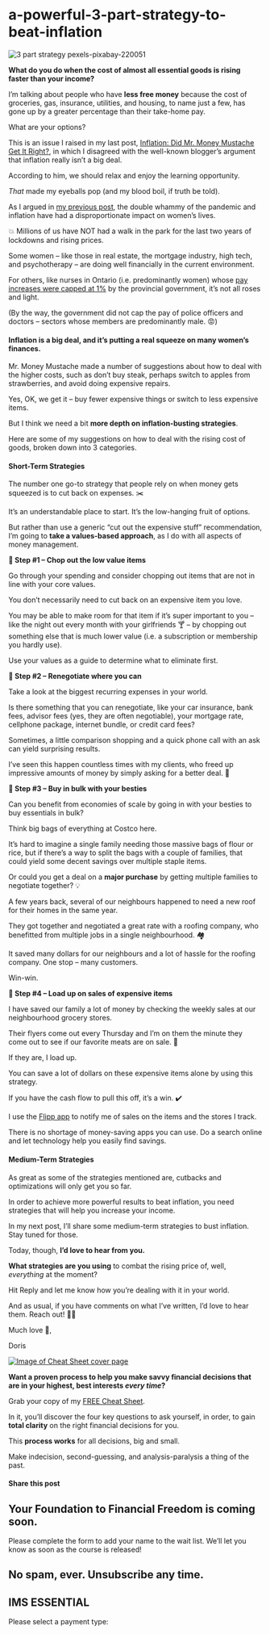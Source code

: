 # a-powerful-3-part-strategy-to-beat-inflation
![3 part strategy pexels-pixabay-220051](https://yourfinanciallaunchpad.com/wp-content/uploads/elementor/thumbs/3-part-strategy-pexels-pixabay-220051-scaled-qdc6cm24mpeaptsvbauwodz497fhw5tcknivligozs.jpg "3 part strategy pexels-pixabay-220051")

**What do you do when the cost of almost all essential goods is rising faster than your income?**

I’m talking about people who have **less free money** because the cost of groceries, gas, insurance, utilities, and housing, to name just a few, has gone up by a greater percentage than their take-home pay.

What are your options?

This is an issue I raised in my last post, [Inflation: Did Mr. Money Mustache Get It Right?](https://yourfinanciallaunchpad.com/inflation-did-mr-money-mustache-get-it-right/), in which I disagreed with the well-known blogger’s argument that inflation really isn’t a big deal.

According to him, we should relax and enjoy the learning opportunity.

*That* made my eyeballs pop (and my blood boil, if truth be told).

As I argued in [my previous post](https://yourfinanciallaunchpad.com/inflation-did-mr-money-mustache-get-it-right/), the double whammy of the pandemic and inflation have had a disproportionate impact on women’s lives.

💥 Millions of us have NOT had a walk in the park for the last two years of lockdowns and rising prices.

Some women – like those in real estate, the mortgage industry, high tech, and psychotherapy – are doing well financially in the current environment.

For others, like nurses in Ontario (i.e. predominantly women) whose [pay increases were capped at 1%](https://www.cbc.ca/news/canada/toronto/ontario-nurses-pay-increase-ona-covid-doug-ford-1.5607068) by the provincial government, it’s not all roses and light.

(By the way, the government did not cap the pay of police officers and doctors – sectors whose members are predominantly male. 😡)

#### Inflation is a big deal, and it’s putting a real squeeze on many women’s finances.

Mr. Money Mustache made a number of suggestions about how to deal with the higher costs, such as don’t buy steak, perhaps switch to apples from strawberries, and avoid doing expensive repairs.

Yes, OK, we get it – buy fewer expensive things or switch to less expensive items.

But I think we need a bit **more depth on inflation-busting strategies**.

Here are some of my suggestions on how to deal with the rising cost of goods, broken down into 3 categories.

#### Short-Term Strategies

The number one go-to strategy that people rely on when money gets squeezed is to cut back on expenses. ✂️

It’s an understandable place to start. It’s the low-hanging fruit of options.

But rather than use a generic “cut out the expensive stuff” recommendation, I’m going to **take a values-based approach**, as I do with all aspects of money management.

**🔆 Step #1 – Chop out the low value items**

Go through your spending and consider chopping out items that are not in line with your core values.

You don’t necessarily need to cut back on an expensive item you love.

You may be able to make room for that item if it’s super important to you – like the night out every month with your girlfriends 🍸 – by chopping out something else that is much lower value (i.e. a subscription or membership you hardly use).

Use your values as a guide to determine what to eliminate first.

**🔆 Step #2 – Renegotiate where you can**

Take a look at the biggest recurring expenses in your world.

Is there something that you can renegotiate, like your car insurance, bank fees, advisor fees (yes, they are often negotiable), your mortgage rate, cellphone package, internet bundle, or credit card fees?

Sometimes, a little comparison shopping and a quick phone call with an ask can yield surprising results.

I’ve seen this happen countless times with my clients, who freed up impressive amounts of money by simply asking for a better deal. 🎉

**🔆 Step #3 – Buy in bulk with your besties**

Can you benefit from economies of scale by going in with your besties to buy essentials in bulk?

Think big bags of everything at Costco here.

It’s hard to imagine a single family needing those massive bags of flour or rice, but if there’s a way to split the bags with a couple of families, that could yield some decent savings over multiple staple items.

Or could you get a deal on a **major purchase** by getting multiple families to negotiate together? 💡

A few years back, several of our neighbours happened to need a new roof for their homes in the same year.

They got together and negotiated a great rate with a roofing company, who benefitted from multiple jobs in a single neighbourhood. 🏘️

It saved many dollars for our neighbours and a lot of hassle for the roofing company. One stop – many customers.

Win-win.

**🔆 Step #4 – Load up on sales of expensive items**

I have saved our family a lot of money by checking the weekly sales at our neighbourhood grocery stores.

Their flyers come out every Thursday and I’m on them the minute they come out to see if our favorite meats are on sale. 🍗

If they are, I load up.

You can save a lot of dollars on these expensive items alone by using this strategy.

If you have the cash flow to pull this off, it’s a win. ✔️

I use the [Flipp app](https://flipp.com/home) to notify me of sales on the items and the stores I track.

There is no shortage of money-saving apps you can use. Do a search online and let technology help you easily find savings.

#### Medium-Term Strategies

As great as some of the strategies mentioned are, cutbacks and optimizations will only get you so far.

In order to achieve more powerful results to beat inflation, you need strategies that will help you increase your income.

In my next post, I’ll share some medium-term strategies to bust inflation. Stay tuned for those.

Today, though, **I’d love to hear from you.**

**What strategies are you using** to combat the rising price of, well, *everything* at the moment?

Hit Reply and let me know how you’re dealing with it in your world.

And as usual, if you have comments on what I’ve written, I’d love to hear them. Reach out! 🙋‍♀️

Much love 💖,

Doris

[![Image of Cheat Sheet cover page](https://yourfinanciallaunchpad.com/wp-content/uploads/elementor/thumbs/Image-of-Cheat-Sheet-cover-page-1-qdc6cl407hkwfe9g4kotczrg98wq9qflnb0lcioeeg.png "Image of Cheat Sheet cover page")](attachments/4-questions-cheat-sheet.jpg)

**Want a proven process to help you make savvy financial decisions that are in your highest, best interests *every time*?**

Grab your copy of my [FREE Cheat Sheet](https://yourfinanciallaunchpad.com/4-questions-cheat-sheet/).

In it, you’ll discover the four key questions to ask yourself, in order, to gain **total clarity** on the right financial decisions for you.

This **process works** for all decisions, big and small.

Make indecision, second-guessing, and analysis-paralysis a thing of the past.

#### Share this post

## Your Foundation to Financial Freedom is coming soon.

Please complete the form to add your name to the wait list. We’ll let you know as soon as the course is released!

## No spam, ever. Unsubscribe any time.

## IMS ESSENTIAL

Please select a payment type: